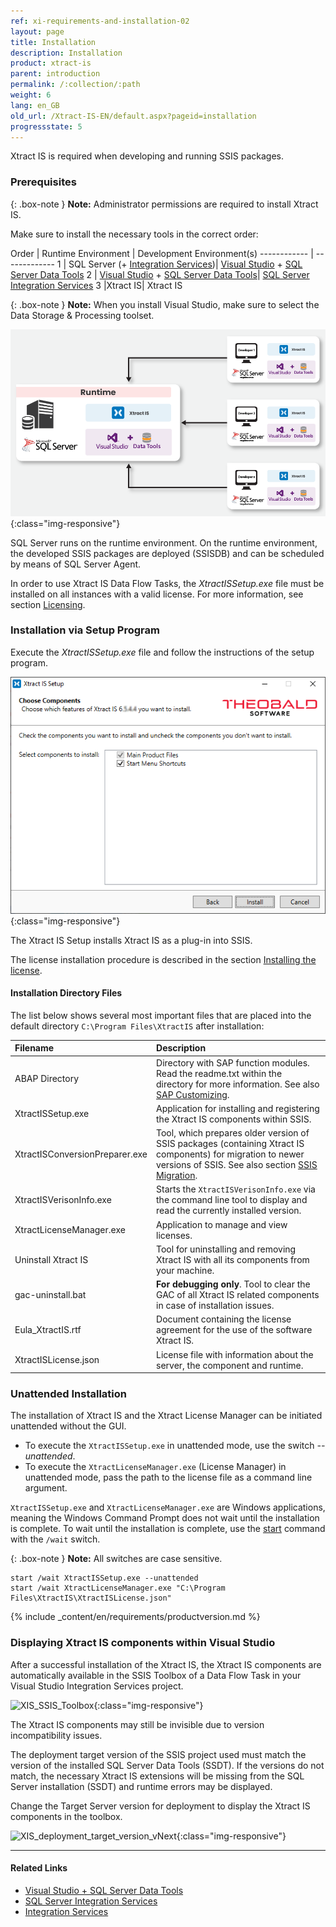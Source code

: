 ```yaml
---
ref: xi-requirements-and-installation-02
layout: page
title: Installation
description: Installation
product: xtract-is
parent: introduction
permalink: /:collection/:path
weight: 6
lang: en_GB
old_url: /Xtract-IS-EN/default.aspx?pageid=installation
progressstate: 5
---
```


Xtract IS is required when developing and running SSIS packages. 

### Prerequisites

{: .box-note }
**Note:** Administrator permissions are required to install Xtract IS.

Make sure to install the necessary tools in the correct order:


Order | Runtime Environment | Development Environment(s)
------------ | -------------
1 | SQL Server (+ [Integration Services](https://learn.microsoft.com/en-us/sql/integration-services/install-windows/install-integration-services?view=sql-server-ver16#install-integration-services))| [Visual Studio](https://visualstudio.microsoft.com/downloads) + [SQL Server Data Tools](https://learn.microsoft.com/en-us/sql/ssdt/download-sql-server-data-tools-ssdt?view=sql-server-ver16)
2 | [Visual Studio](https://visualstudio.microsoft.com/downloads) + [SQL Server Data Tools](https://learn.microsoft.com/en-us/sql/ssdt/download-sql-server-data-tools-ssdt?view=sql-server-ver16)| [SQL Server Integration Services](https://marketplace.visualstudio.com/items?itemName=SSIS.MicrosoftDataToolsIntegrationServices)
3 |Xtract IS| Xtract IS

{: .box-note }
**Note:**
When you install Visual Studio, make sure to select the Data Storage & Processing toolset. 

![xis_client_server_generell](/img/content/xis/client_server_architektur_xis_generell.png){:class="img-responsive"}

SQL Server runs on the runtime environment. On the runtime environment, the developed SSIS packages are deployed (SSISDB) and can be
scheduled by means of SQL Server Agent. 

In order to use Xtract IS Data Flow Tasks, the *XtractISSetup.exe* file must be installed on all instances with a valid license. For more information, see section [Licensing](./installing-the-license).

### Installation via Setup Program

Execute the *XtractISSetup.exe* file and follow the instructions of the setup program.

![XIS_Setup](/img/content/xis/xis_setup-exe.png){:class="img-responsive"}

The Xtract IS Setup installs Xtract IS as a plug-in into SSIS.

The license installation procedure is described in the section [Installing the license](./installing-the-license#installing-the-xtract-is-license---xtractislicensejson).

#### Installation Directory Files
The list below shows several most important files that are placed into the default directory ``C:\Program Files\XtractIS`` after installation:

|Filename | Description |
|:----|:---|
| ABAP Directory | Directory with SAP function modules. Read the readme.txt within the directory for more information. See also [SAP Customizing](../sap-customizing). |
| XtractISSetup.exe | Application for installing and registering the Xtract IS components within SSIS.|
|XtractISConversionPreparer.exe| Tool, which prepares older version of SSIS packages (containing Xtract IS components) for migration to newer versions of SSIS. See also section [SSIS Migration](./ssis-migration).|
| XtractISVerisonInfo.exe | Starts the `XtractISVerisonInfo.exe` via the command line tool to display and read the currently installed version.|
| XtractLicenseManager.exe | Application to manage and view licenses.|
| Uninstall Xtract IS| Tool for uninstalling and removing Xtract IS with all its components from your machine. |
| gac-uninstall.bat | **For debugging only**. Tool to clear the GAC of all Xtract IS related components in case of installation issues.|
| Eula_XtractIS.rtf | Document containing the license agreement for the use of the software Xtract IS.|
| XtractISLicense.json | License file with information about the server, the component and runtime. |


### Unattended Installation

The installation of Xtract IS and the Xtract License Manager can be initiated unattended without the GUI.

- To execute the `XtractISSetup.exe` in unattended mode, use the switch *--unattended*. 
- To execute the `XtractLicenseManager.exe` (License Manager) in unattended mode, pass the path to the license file as a command line argument. 

`XtractISSetup.exe` and `XtractLicenseManager.exe` are Windows applications, meaning the Windows Command Prompt does not wait until the installation is complete. 
To wait until the installation is complete, use the [start](https://docs.microsoft.com/en-us/windows-server/administration/windows-commands/start) command with the `/wait` switch. 

{: .box-note }
**Note:** All switches are case sensitive.

```
start /wait XtractISSetup.exe --unattended
start /wait XtractLicenseManager.exe "C:\Program Files\XtractIS\XtractISLicense.json"
```


{% include _content/en/requirements/productversion.md %}	




### Displaying Xtract IS components within Visual Studio
After a successful installation of the Xtract IS, the Xtract IS components are automatically available in the SSIS Toolbox of a Data Flow Task in your Visual Studio Integration Services project.

![XIS_SSIS_Toolbox](/img/content/XIS_SSIS_Toolbox.png){:class="img-responsive"}

The Xtract IS components may still be invisible due to version incompatibility issues.

The deployment target version of the SSIS project used must match the version of the installed SQL Server Data Tools (SSDT).
If the versions do not match, the necessary Xtract IS extensions will be missing from the SQL Server installation (SSDT) and runtime errors may be displayed. 

Change the Target Server version for deployment to display the Xtract IS components in the toolbox.

![XIS_deployment_target_version_vNext](/img/content/VS_Deployment_Target.png){:class="img-responsive"}


***
#### Related Links
- [Visual Studio + SQL Server Data Tools](https://visualstudio.microsoft.com/free-developer-offers/)
- [SQL Server Integration Services](https://marketplace.visualstudio.com/items?itemName=SSIS.MicrosoftDataToolsIntegrationServices)
- [Integration Services](https://learn.microsoft.com/en-us/sql/integration-services/install-windows/install-integration-services?view=sql-server-ver16#install-integration-services)





